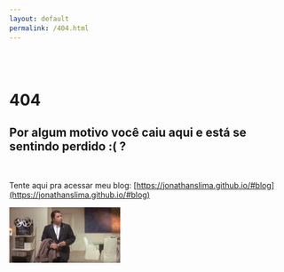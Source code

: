 ```yaml
---
layout: default
permalink: /404.html
---
```

 
 <br>
 <br>

# 404
## Por algum motivo você caiu aqui e está se sentindo perdido :( ?

<br>

Tente aqui pra acessar meu blog: [https://jonathanslima.github.io/#blog](https://jonathanslima.github.io/#blog)


![calma!](assets/images/john-travolta.gif)
